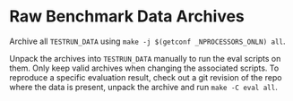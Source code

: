 # Raw Benchmark Data Archives

Archive all `TESTRUN_DATA` using `make -j $(getconf _NPROCESSORS_ONLN) all`.

Unpack the archives into `TESTRUN_DATA` manually to run the eval scripts on them. Only keep valid archives when changing the associated scripts. To reproduce a specific evaluation result, check out a git revision of the repo where the data is present, unpack the archive and run `make -C eval all`.

